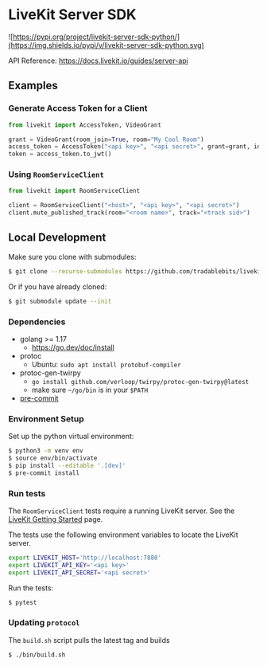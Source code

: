 # LiveKit Server SDK

![https://pypi.org/project/livekit-server-sdk-python/](https://img.shields.io/pypi/v/livekit-server-sdk-python.svg)

API Reference: https://docs.livekit.io/guides/server-api

## Examples

### Generate Access Token for a Client

```py
from livekit import AccessToken, VideoGrant

grant = VideoGrant(room_join=True, room="My Cool Room")
access_token = AccessToken("<api key>", "<api secret>", grant=grant, identity="bob", name="Bob")
token = access_token.to_jwt()
```

### Using `RoomServiceClient`

```py
from livekit import RoomServiceClient

client = RoomServiceClient("<host>", "<api key>", "<api secret>")
client.mute_published_track(room="<room name>", track="<track sid>")
```

## Local Development

Make sure you clone with submodules:
```sh
$ git clone --recurse-submodules https://github.com/tradablebits/livekit-server-sdk-python.git
```
Or if you have already cloned:
```sh
$ git submodule update --init
```

### Dependencies

- golang >= 1.17
    - https://go.dev/doc/install
- protoc
    - Ubuntu: `sudo apt install protobuf-compiler`
- protoc-gen-twirpy
    - `go install github.com/verloop/twirpy/protoc-gen-twirpy@latest`
    - make sure `~/go/bin` is in your `$PATH`
- [pre-commit](https://pre-commit.com/)

### Environment Setup

Set up the python virtual environment:

```sh
$ python3 -m venv env
$ source env/bin/activate
$ pip install --editable '.[dev]'
$ pre-commit install
```

### Run tests

The `RoomServiceClient` tests require a running LiveKit server.
See the [LiveKit Getting Started](https://docs.livekit.io/guides/getting-started/) page.

The tests use the following environment variables to locate the LiveKit server.

```sh
export LIVEKIT_HOST='http://localhost:7880'
export LIVEKIT_API_KEY='<api key>'
export LIVEKIT_API_SECRET='<api secret>'
```

Run the tests:

```sh
$ pytest
```

### Updating `protocol`

The `build.sh` script pulls the latest tag and builds

```sh
$ ./bin/build.sh
```
